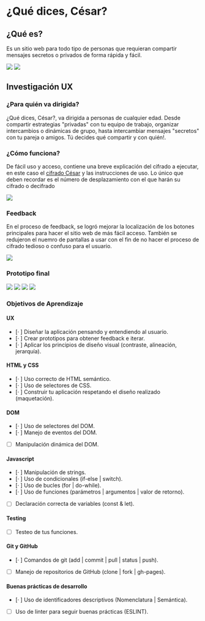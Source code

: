 # ¿Qué dices, César?

## ¿Qué es?

Es un sitio web para todo tipo de personas que requieran compartir 
mensajes secretos o privados de forma rápida y fácil.

<img src = "img/pantallaPrincipal.png">

<img src = "img/pantallaDos.png">

## Investigación UX

### ¿Para quién va dirigida?

¿Qué dices, César?, va dirigida a personas de cualquier edad. Desde compartir 
estrategias "privadas" con tu equipo de trabajo, organizar intercambios o 
dinámicas de grupo, hasta intercambiar mensajes "secretos" con tu pareja o amigos.
Tú decides qué compartir y con quién!.

### ¿Cómo funciona?

De fácil uso y acceso, contiene una breve explicación del cifrado a ejecutar, 
en este caso el [cifrado César](https://en.wikipedia.org/wiki/Caesar_cipher) y 
las instrucciones de uso. Lo único que deben recordar es el número de desplazamiento 
con el que harán su cifrado o decifrado 

<img src = "img/bocetoUno.png">

### Feedback

En el proceso de feedback, se logró mejorar la localización de los botones principales 
para hacer el sitio web de más fácil acceso. También se redujeron el nuemro de pantallas a usar 
con el fin de no hacer el proceso de cifrado tedioso o confuso para el usuario.

<img src = "img/bocetoDos.png">

### Prototipo final

<img src = "img/pantallaPrincipal.png">

<img src = "img/pantallaDos.png">

<img src = "img/pantallaCifrar.png">

<img src = "img/pantallaDecifrar.png">

### Objetivos de Aprendizaje

#### UX

- [· ] Diseñar la aplicación pensando y entendiendo al usuario.
- [· ] Crear prototipos para obtener feedback e iterar.
- [· ] Aplicar los principios de diseño visual (contraste, alineación, jerarquía).

#### HTML y CSS

- [· ] Uso correcto de HTML semántico.
- [· ] Uso de selectores de CSS.
- [· ] Construir tu aplicación respetando el diseño realizado (maquetación).

#### DOM

- [· ] Uso de selectores del DOM.
- [· ] Manejo de eventos del DOM.
- [ ] Manipulación dinámica del DOM.

#### Javascript

- [· ] Manipulación de strings.
- [· ] Uso de condicionales (if-else | switch).
- [· ] Uso de bucles (for | do-while).    
- [· ] Uso de funciones (parámetros | argumentos | valor de retorno).
- [ ] Declaración correcta de variables (const & let).

#### Testing
- [ ] Testeo de tus funciones.

#### Git y GitHub
- [· ] Comandos de git (add | commit | pull | status | push).
- [ ] Manejo de repositorios de GitHub (clone | fork | gh-pages).

#### Buenas prácticas de desarrollo
- [· ] Uso de identificadores descriptivos (Nomenclatura | Semántica).
- [ ] Uso de linter para seguir buenas prácticas (ESLINT).

